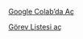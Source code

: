 [Google Colab’da Aç](https://colab.research.google.com/gist/denizgcs/1870a1ca46d0795326ff33a75ecff623/miuul_proje_.ipynb)

[Görev Listesi aç](Kural_Tabanlı_Sınıflandırma.pdf)
